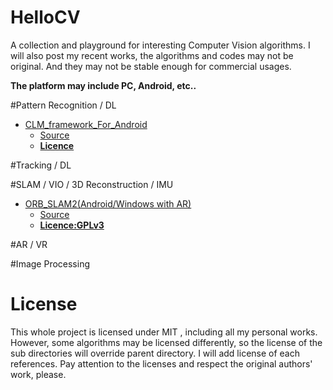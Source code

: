 # HelloCV
A collection and playground for interesting Computer Vision algorithms. I will also post my recent works, the algorithms and codes may not be original. And they may not be stable enough for commercial usages.

**The platform may include PC, Android, etc..**

#Pattern Recognition / DL

* [CLM_framework_For_Android](https://github.com/Martin20150405/HelloCV/tree/master/CLM_framework_For_Android)
    * [Source](https://github.com/TadasBaltrusaitis/CLM-framework)
    * **[Licence](https://github.com/TadasBaltrusaitis/CLM-framework/blob/master/Copyright.txt)**

#Tracking / DL

#SLAM / VIO / 3D Reconstruction / IMU
* [ORB_SLAM2(Android/Windows with AR)](https://github.com/Martin20150405/HelloCV/tree/master/ORB_SLAM2)
    * [Source](https://github.com/raulmur/ORB_SLAM2)
    * **[Licence:GPLv3](https://github.com/raulmur/ORB_SLAM2/blob/master/LICENSE.txt)**
	
#AR / VR

#Image Processing

# License
This whole project is licensed under MIT , including all my personal works.
However, some algorithms may be licensed differently, so the license of the sub directories will override parent directory. 
I will add license of each references. Pay attention to the licenses and respect the original authors' work, please.
